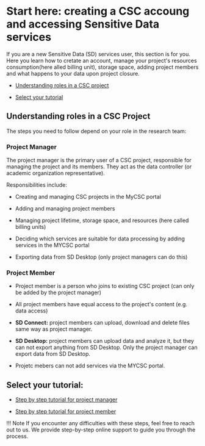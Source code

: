 
# Start here: creating a CSC accoung and accessing Sensitive Data services 

If you are a new Sensitive Data (SD) services user, this section is for you. Here you learn how to cretate an account, manage your project's resources consumption(here alled billing unit), storage space, adding project members and what happens to your data upon project closure.

 * [Understanding roles in a CSC project](#understanding-roles-in-a-csc-project)
   
 * [Select your tutorial](#select-your-tutorial)

## Understanding roles in a CSC Project

The steps you need to follow depend on your role in the research team:

### Project Manager

The project manager is the primary user of a CSC project, responsible for managing the project and its members. They act as the data controller (or academic organization representative).

Responsibilities include:

* Creating and managing CSC projects in the MyCSC portal
  
* Adding and managing project members
  
* Managing project lifetime, storage space, and resources (here called billing units)
  
* Deciding which services are suitable for data processing by adding services in the MYCSC portal
  
* Exporting data from SD Desktop (only project managers can do this)


### Project Member


* Project member is a person who joins to existing CSC project (can only be added by the project manager)
  
* All project members have equal access to the project's content (e.g. data access)
  
* **SD Connect:** project members can upload, download and delete files same way as project manager.
  
* **SD Desktop:** project members can upload data and analyze it, but they can not export anything from SD Desktop. Only the project manager can export data from SD Desktop.
  
* Projetc mebers can not add services via the MYCSC portal.



## Select your tutorial: 


* [Step by step tutorial for project manager](./sd-use-case-new-user-project-manager.md)

* [Step by step tutorial for project member](./sd-use-case-new-user-project-member.md)


!!! Note
   If you encounter any difficulties with these steps, feel free to reach out to us. We provide step-by-step online support to guide you through the       process.


